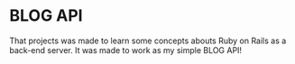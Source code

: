 # BLOG API

That projects was made to learn some concepts abouts Ruby on Rails as a back-end server.
It was made to work as my simple BLOG API!

